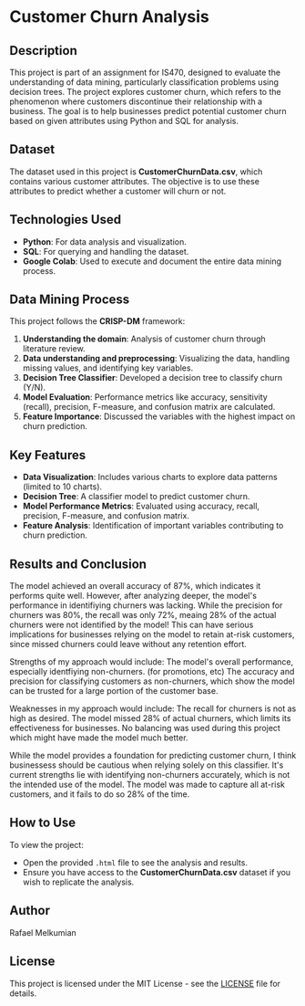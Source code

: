 # Customer Churn Analysis

## Description
This project is part of an assignment for IS470, designed to evaluate the understanding of data mining, 
particularly classification problems using decision trees. The project explores 
customer churn, which refers to the phenomenon where customers discontinue their relationship 
with a business. The goal is to help businesses predict potential customer churn based on 
given attributes using Python and SQL for analysis.

## Dataset
The dataset used in this project is **CustomerChurnData.csv**, which contains various customer attributes. 
The objective is to use these attributes to predict whether a customer will churn or not.

## Technologies Used
- **Python**: For data analysis and visualization.
- **SQL**: For querying and handling the dataset.
- **Google Colab**: Used to execute and document the entire data mining process.

## Data Mining Process
This project follows the **CRISP-DM** framework:
1. **Understanding the domain**: Analysis of customer churn through literature review.
2. **Data understanding and preprocessing**: Visualizing the data, handling missing values, and identifying key variables.
3. **Decision Tree Classifier**: Developed a decision tree to classify churn (Y/N).
4. **Model Evaluation**: Performance metrics like accuracy, sensitivity (recall), precision, F-measure, and confusion matrix are calculated.
5. **Feature Importance**: Discussed the variables with the highest impact on churn prediction.

## Key Features
- **Data Visualization**: Includes various charts to explore data patterns (limited to 10 charts).
- **Decision Tree**: A classifier model to predict customer churn.
- **Model Performance Metrics**: Evaluated using accuracy, recall, precision, F-measure, and confusion matrix.
- **Feature Analysis**: Identification of important variables contributing to churn prediction.

## Results and Conclusion
The model achieved an overall accuracy of 87%, which indicates it performs quite well.
However, after analyzing deeper, the model's performance in identifiying churners was lacking. While the precision for churners was 80%, 
the recall was only 72%, meaing 28% of the actual churners were not identified by the model! 
This can have serious implications for businesses relying on the model to retain at-risk customers, 
since missed churners could leave without any retention effort.

Strengths of my approach would include:
The model's overall performance, especially identfiying non-churners. (for promotions, etc)
The accuracy and precision for classifying customers as non-churners, 
which show the model can be trusted for a large portion of the customer base.

Weaknesses in my approach would include:
The recall for churners is not as high as desired. The model missed 28% of actual churners, which limits its effectiveness for businesses.
No balancing was used during this project which might have made the model much better.

While the model provides a foundation for predicting customer churn, 
I think businessess should be cautious when relying solely on this classifier. It's current strengths lie with identifying non-churners accurately, 
which is not the intended use of the model. The model was made to capture all at-risk customers, and it fails to do so 28% of the time.

## How to Use
To view the project:
- Open the provided `.html` file to see the analysis and results.
- Ensure you have access to the **CustomerChurnData.csv** dataset if you wish to replicate the analysis.

## Author
Rafael Melkumian

## License
This project is licensed under the MIT License - see the [LICENSE](LICENSE) file for details.
